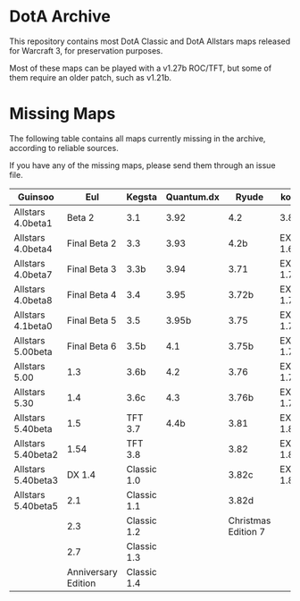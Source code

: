 # DotA Archive

This repository contains most DotA Classic and DotA Allstars maps released for Warcraft 3, for preservation purposes.

Most of these maps can be played with a v1.27b ROC/TFT, but some of them require an older patch, such as v1.21b.

# Missing Maps

The following table contains all maps currently missing in the archive, according to reliable sources.

If you have any of the missing maps, please send them through an issue file.

| Guinsoo | Eul | Kegsta | Quantum.dx | Ryude | konn |
| -------- | -------- | -------- | -------- | -------- | -------- |
| Allstars 4.0beta1 | Beta 2 | 3.1 | 3.92 | 4.2 | 3.82 | EX 1.66 |
| Allstars 4.0beta4 | Final Beta 2 | 3.3 | 3.93 | 4.2b | EX 1.67 |
| Allstars 4.0beta7 | Final Beta 3 | 3.3b | 3.94 | 3.71 | EX 1.73 |
| Allstars 4.0beta8 | Final Beta 4 | 3.4 | 3.95 | 3.72b | EX 1.75 |
| Allstars 4.1beta0 | Final Beta 5 | 3.5 | 3.95b | 3.75 | EX 1.76 |
| Allstars 5.00beta | Final Beta 6 | 3.5b | 4.1 | 3.75b | EX 1.76f |
| Allstars 5.00 | 1.3 | 3.6b | 4.2 | 3.76 | EX 1.78 |
| Allstars 5.30 | 1.4 | 3.6c | 4.3 | 3.76b | EX 1.79 |
| Allstars 5.40beta | 1.5 | TFT 3.7 | 4.4b | 3.81 | EX 1.8 |
| Allstars 5.40beta2 | 1.54 | TFT 3.8 |  | 3.82 | EX 1.82 |
| Allstars 5.40beta3 | DX 1.4 | Classic 1.0 |  | 3.82c | EX 1.83 |
| Allstars 5.40beta5 | 2.1  | Classic 1.1 |  | 3.82d |  |
|  | 2.3 | Classic 1.2 |  | Christmas Edition 7 |  |
|  | 2.7 | Classic 1.3 |  |  |  |
|  | Anniversary Edition | Classic 1.4 |  |  |  |